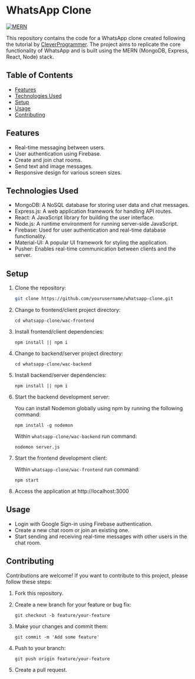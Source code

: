 # WhatsApp Clone

[![MERN](https://img.shields.io/badge/Built%20with-MERN%20Stack-green)](https://www.mongodb.com/mern-stack)

This repository contains the code for a WhatsApp clone created following the tutorial by [CleverProgrammer](https://www.youtube.com/watch?v=gzdQDxzW2Tw&ab_channel=CleverProgrammer). The project aims to replicate the core functionality of WhatsApp and is built using the MERN (MongoDB, Express, React, Node) stack.

## Table of Contents

<!-- - [Demo](#demo) -->

- [Features](#features)
- [Technologies Used](#technologies-used)
- [Setup](#setup)
- [Usage](#usage)
- [Contributing](#contributing)
<!-- - [License](#license) -->

<!-- ## Demo

You can see a live demo of the project at [YourDemoLinkHere](https://yourdemolink.com).

![WhatsApp Clone Demo](demo.gif) -->

## Features

- Real-time messaging between users.
- User authentication using Firebase.
- Create and join chat rooms.
- Send text and image messages.
- Responsive design for various screen sizes.

## Technologies Used

- MongoDB: A NoSQL database for storing user data and chat messages.
- Express.js: A web application framework for handling API routes.
- React: A JavaScript library for building the user interface.
- Node.js: A runtime environment for running server-side JavaScript.
- Firebase: Used for user authentication and real-time database functionality.
- Material-UI: A popular UI framework for styling the application.
- Pusher: Enables real-time communication between clients and the server.

## Setup

1. Clone the repository:

   ```bash
   git clone https://github.com/yourusername/whatsapp-clone.git
   ```

2. Change to frontend/client project directory:

   ```
   cd whatsapp-clone/wac-frontend
   ```

3. Install frontend/client dependencies:

   ```
   npm install || npm i
   ```

4. Change to backend/server project directory:

   ```
   cd whatsapp-clone/wac-backend
   ```

5. Install backend/server dependencies:

   ```
   npm install || npm i
   ```

6. Start the backend development server:

   You can install Nodemon globally using npm by running the following command:

   ```
   npm install -g nodemon
   ```

   Within `whatsapp-clone/wac-backend` run command:

   ```
   nodemon server.js
   ```

7. Start the frontend development client:

   Within `whatsapp-clone/wac-frontend` run command:

   ```
   npm start
   ```

8. Access the application at http://localhost:3000

## Usage

- Login with Google Sign-in using Firebase authentication.
- Create a new chat room or join an existing one.
- Start sending and receiving real-time messages with other users in the chat room.

## Contributing

Contributions are welcome! If you want to contribute to this project, please follow these steps:

1. Fork this repository.
2. Create a new branch for your feature or bug fix:

   `git checkout -b feature/your-feature`

3. Make your changes and commit them:

   `git commit -m 'Add some feature'`

4. Push to your branch:

   `git push origin feature/your-feature`

5. Create a pull request.
